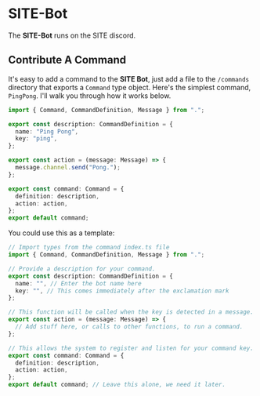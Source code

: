 # SITE-Bot

The **SITE-Bot** runs on the SITE discord.

## Contribute A Command

It's easy to add a command to the **SITE Bot**, just add a file to the
`/commands` directory that exports a `Command` type object. Here's the simplest
command, `PingPong`. I'll walk you through how it works below.

```typescript
import { Command, CommandDefinition, Message } from ".";

export const description: CommandDefinition = {
  name: "Ping Pong",
  key: "ping",
};

export const action = (message: Message) => {
  message.channel.send("Pong.");
};

export const command: Command = {
  definition: description,
  action: action,
};
export default command;
```

You could use this as a template:

```typescript
// Import types from the command index.ts file
import { Command, CommandDefinition, Message } from ".";

// Provide a description for your command.
export const description: CommandDefinition = {
  name: "", // Enter the bot name here
  key: "", // This comes immediately after the exclamation mark
};

// This function will be called when the key is detected in a message.
export const action = (message: Message) => {
  // Add stuff here, or calls to other functions, to run a command.
};

// This allows the system to register and listen for your command key.
export const command: Command = {
  definition: description,
  action: action,
};
export default command; // Leave this alone, we need it later.
```
